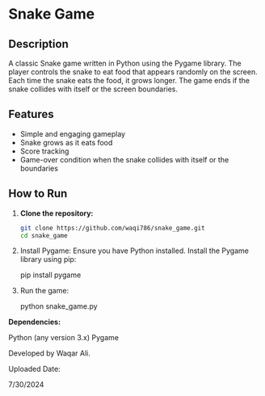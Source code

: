 # Snake Game

## Description
A classic Snake game written in Python using the Pygame library. The player controls the snake to eat food that appears randomly on the screen. Each time the snake eats the food, it grows longer. The game ends if the snake collides with itself or the screen boundaries.

## Features
- Simple and engaging gameplay
- Snake grows as it eats food
- Score tracking
- Game-over condition when the snake collides with itself or the boundaries

## How to Run

1. **Clone the repository:**
   ```sh
   git clone https://github.com/waqi786/snake_game.git
   cd snake_game

2. Install Pygame:
Ensure you have Python installed. Install the Pygame library using pip:

   pip install pygame

3. Run the game:

   python snake_game.py


**Dependencies:**

Python (any version 3.x)
Pygame

Developed by Waqar Ali.

Uploaded Date:

7/30/2024
